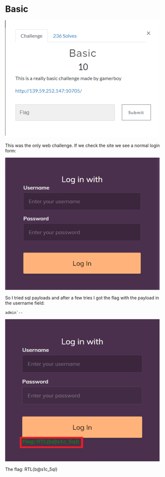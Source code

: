 # Basic
<img src="Images/challenge.png" width="500" >

This was the only web challenge. If we check the site we see a normal login form:

<img src="Images/Login_Form.png" width="500" >

So I tried sql payloads and after a few tries I got the flag with the payload in the username field:
```
admin`--
```
<img src="Images/Flag.png" width="500" >

The flag:
RTL{b@s1c_5ql}
